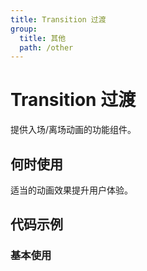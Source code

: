 ```yaml
---
title: Transition 过渡
group:
  title: 其他
  path: /other
---
```


# Transition 过渡

提供入场/离场动画的功能组件。

## 何时使用

适当的动画效果提升用户体验。

## 代码示例

### 基本使用

<code src="./demo/base"></code>
